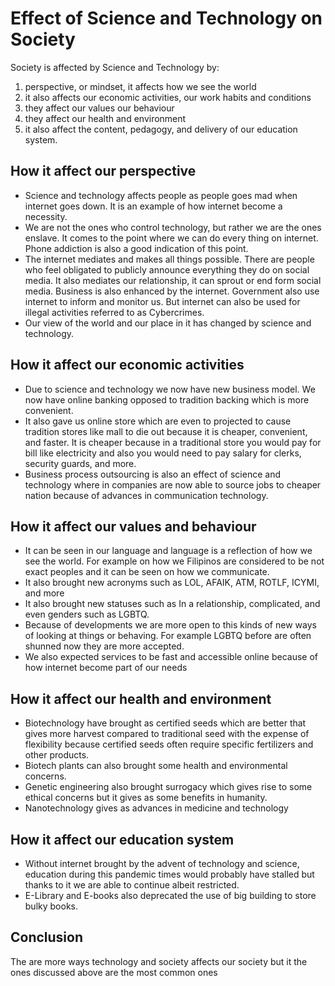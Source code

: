 # Effect of Science and Technology on Society

Society is affected by Science and Technology by:
1. perspective, or mindset, it affects how we see the world
2. it also affects our economic activities, our work habits and conditions
3. they affect our values our behaviour
4. they affect our health and environment
5. it also affect the content, pedagogy, and delivery of our education system.

## How it affect our perspective

* Science and technology affects people as people goes mad when internet goes down. It is an example of how internet become a necessity.
* We are not the ones who control technology, but rather we are the ones enslave. It comes to the point where we can do every thing on internet. Phone addiction is also a good indication of this point.
* The internet mediates and makes all things possible. There are people who feel obligated to publicly announce everything they do on social media. It also mediates our relationship, it can sprout or end form social media. Business is also enhanced by the internet. Government also use internet to inform and monitor us. But internet can also be used for illegal activities referred to as Cybercrimes.
* Our view of the world and our place in it has changed by science and technology. 


## How it affect our economic activities

* Due to science and technology we now have new business model. We now have online banking opposed to tradition backing which is more convenient.
* It also gave us online store which are even to projected to cause tradition stores like mall to die out because it is cheaper, convenient, and faster. It is cheaper because in a traditional store you would pay for bill like electricity and also you would need to pay salary for clerks, security guards, and more.
* Business process outsourcing is also an effect of science and technology where in companies are now able to source jobs to cheaper nation because of advances in communication technology.

## How it affect our values and behaviour
 
* It can be seen in our language and language is a reflection of how we see the world. For example on how we Filipinos are considered to be not exact peoples and it can be seen on how we communicate.
* It also brought new acronyms such as LOL, AFAIK, ATM, ROTLF, ICYMI, and more
* It also brought new statuses such as In a relationship, complicated, and even genders such as LGBTQ.
* Because of developments we are more open to this kinds of new ways of looking at things or behaving. For example LGBTQ before are often shunned now they are more accepted.
* We also expected services to be fast and accessible online because of how internet become part of our needs

## How it affect our health and environment

* Biotechnology have brought as certified seeds which are better that gives more harvest compared to traditional seed with the expense of flexibility because certified seeds often require specific fertilizers and other products.
* Biotech plants can also brought some health and environmental concerns.
* Genetic engineering also brought surrogacy which gives rise to some ethical concerns but it gives as some benefits in humanity.
* Nanotechnology gives as advances in medicine and technology

## How it affect our education system

* Without internet brought by the advent of technology and science, education during this pandemic times would probably have stalled but thanks to it we are able to continue albeit restricted.
* E-Library and E-books also deprecated the use of big building to store bulky books.

## Conclusion

The are more ways technology and society affects our society but it the ones discussed above are the most common ones
